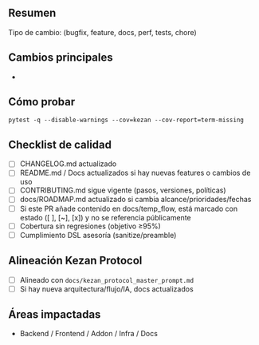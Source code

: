 ## Resumen
Tipo de cambio: (bugfix, feature, docs, perf, tests, chore)

## Cambios principales
- 

## Cómo probar
```
pytest -q --disable-warnings --cov=kezan --cov-report=term-missing
```

## Checklist de calidad
- [ ] CHANGELOG.md actualizado
- [ ] README.md / Docs actualizados si hay nuevas features o cambios de uso
- [ ] CONTRIBUTING.md sigue vigente (pasos, versiones, políticas)
- [ ] docs/ROADMAP.md actualizado si cambia alcance/prioridades/fechas
- [ ] Si este PR añade contenido en docs/temp_flow, está marcado con estado ([ ], [~], [x]) y no se referencia públicamente
- [ ] Cobertura sin regresiones (objetivo ≥95%)
- [ ] Cumplimiento DSL asesoría (sanitize/preamble)

## Alineación Kezan Protocol
- [ ] Alineado con `docs/kezan_protocol_master_prompt.md`
- [ ] Si hay nueva arquitectura/flujo/IA, docs actualizados

## Áreas impactadas
- Backend / Frontend / Addon / Infra / Docs
